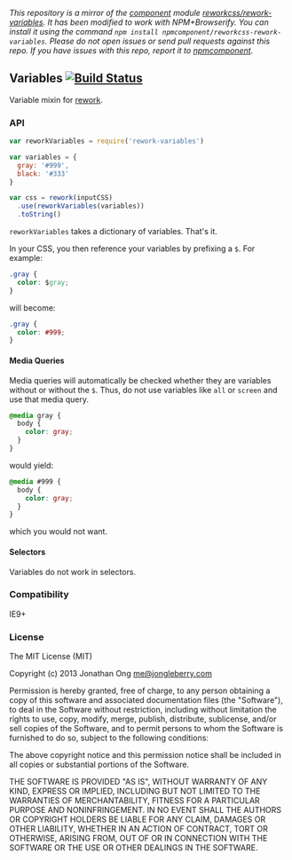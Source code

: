 *This repository is a mirror of the [component](http://component.io) module [reworkcss/rework-variables](http://github.com/reworkcss/rework-variables). It has been modified to work with NPM+Browserify. You can install it using the command `npm install npmcomponent/reworkcss-rework-variables`. Please do not open issues or send pull requests against this repo. If you have issues with this repo, report it to [npmcomponent](https://github.com/airportyh/npmcomponent).*
## Variables [![Build Status](https://travis-ci.org/reworkcss/rework-variables.png)](https://travis-ci.org/reworkcss/rework-variables)

Variable mixin for [rework](https://github.com/visionmedia/rework).

### API

```js
var reworkVariables = require('rework-variables')

var variables = {
  gray: '#999',
  black: '#333'
}

var css = rework(inputCSS)
  .use(reworkVariables(variables))
  .toString()
```

`reworkVariables` takes a dictionary of variables.
That's it.

In your CSS, you then reference your variables by prefixing a `$`.
For example:

```css
.gray {
  color: $gray;
}
```

will become:

```css
.gray {
  color: #999;
}
```

#### Media Queries

Media queries will automatically be checked whether they are variables without or without the `$`.
Thus, do not use variables like `all` or `screen` and use that media query.

```css
@media gray {
  body {
    color: gray;
  }
}
```

would yield:

```css
@media #999 {
  body {
    color: gray;
  }
}
```

which you would not want.

#### Selectors

Variables do not work in selectors.

### Compatibility

IE9+

### License

The MIT License (MIT)

Copyright (c) 2013 Jonathan Ong me@jongleberry.com

Permission is hereby granted, free of charge, to any person obtaining a copy
of this software and associated documentation files (the "Software"), to deal
in the Software without restriction, including without limitation the rights
to use, copy, modify, merge, publish, distribute, sublicense, and/or sell
copies of the Software, and to permit persons to whom the Software is
furnished to do so, subject to the following conditions:

The above copyright notice and this permission notice shall be included in
all copies or substantial portions of the Software.

THE SOFTWARE IS PROVIDED "AS IS", WITHOUT WARRANTY OF ANY KIND, EXPRESS OR
IMPLIED, INCLUDING BUT NOT LIMITED TO THE WARRANTIES OF MERCHANTABILITY,
FITNESS FOR A PARTICULAR PURPOSE AND NONINFRINGEMENT. IN NO EVENT SHALL THE
AUTHORS OR COPYRIGHT HOLDERS BE LIABLE FOR ANY CLAIM, DAMAGES OR OTHER
LIABILITY, WHETHER IN AN ACTION OF CONTRACT, TORT OR OTHERWISE, ARISING FROM,
OUT OF OR IN CONNECTION WITH THE SOFTWARE OR THE USE OR OTHER DEALINGS IN
THE SOFTWARE.